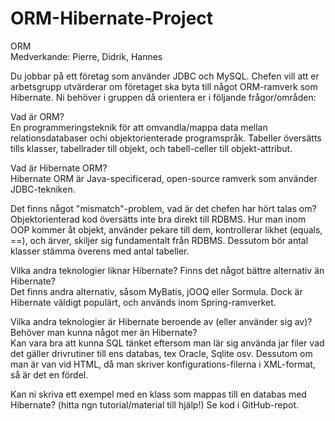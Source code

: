 # ORM-Hibernate-Project
ORM   
Medverkande: Pierre, Didrik, Hannes   

Du jobbar på ett företag som använder JDBC och MySQL. Chefen vill att er arbetsgrupp utvärderar om företaget ska byta till något ORM-ramverk som Hibernate. Ni behöver i gruppen då orientera er i följande frågor/områden:    

Vad är ORM?   
En programmeringsteknik för att omvandla/mappa data mellan relationsdatabaser ochi objektorienterade programspråk. Tabeller översätts tills klasser, tabellrader till objekt, och tabell-celler till objekt-attribut.   

Vad är Hibernate ORM?   
Hibernate ORM är Java-specificerad, open-source ramverk som använder JDBC-tekniken.   

Det finns något "mismatch"-problem, vad är det chefen har hört talas om?    
Objektorienterad kod översätts inte bra direkt till RDBMS. Hur man inom OOP kommer åt objekt, använder pekare till dem, kontrollerar likhet (equals, ==), och ärver, skiljer sig fundamentalt från RDBMS. Dessutom bör antal klasser stämma överens med antal tabeller.    

Vilka andra teknologier liknar Hibernate? Finns det något bättre alternativ än Hibernate?   
Det finns andra alternativ, såsom MyBatis, jOOQ eller Sormula. Dock är Hibernate väldigt populärt, och används inom Spring-ramverket.   

Vilka andra teknologier är Hibernate beroende av (eller använder sig av)? Behöver man kunna något mer än Hibernate?   
Kan vara bra att kunna SQL tänket eftersom man lär sig använda jar filer vad det gäller drivrutiner till ens databas, tex Oracle, Sqlite osv. Dessutom om man är van vid HTML, då man skriver konfigurations-filerna i XML-format, så är det en fördel.    

Kan ni skriva ett exempel med en klass som mappas till en databas med Hibernate? (hitta ngn tutorial/material till hjälp!)
Se kod i GitHub-repot.

